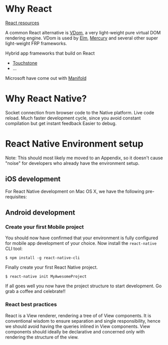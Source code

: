 # Why React


[React resources](https://github.com/enaqx/awesome-react)

A common React alternative is [VDom](https://github.com/Matt-Esch/vdom), a very light-weight pure virtual DOM rendering engine. VDom is used by [Elm](http://elm-lang.org/), [Mercury](https://github.com/Raynos/mercury) and several other super light-weight FRP frameworks.

Hybrid app frameworks that build on React

- [Touchstone](http://touchstonejs.io/)
- ...

Microsoft have come out with [Manifold](http://www.manifoldjs.com/)

# Why React Native?

Socket connection from browser code to the Native platform. Live code reload. Much faster development cycle, since you avoid constant compilation but get instant feedback Easier to debug.

# React Native Environment setup

Note: This should most likely me moved to an Appendix, so it doesn't cause "noise" for developers who already have the environment setup.

## iOS development

For React Native development on Mac OS X, we have the following pre-requisites:

## Android development

### Create your first Mobile project

You should now have confirmed that your environment is fully configured for mobile app development of your choice. 
Now install the `react-native` CLI tool:

`$ npm install -g react-native-cli`

Finally create your first React Native project.

`$ react-native init MyAwesomeProject`

If all goes well you now have the project structure to start development. Go grab a coffee and celebrate!!

### React best practices

React is a View renderer, rendering a tree of of View components. It is conventional wisdom to ensure separation and single responsibility, hence we should avoid having the queries inlined in View components. 
View components should ideally be declarative and concerned only with rendering the structure of the view. 
